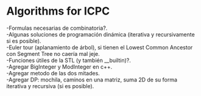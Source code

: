 # Algorithms for ICPC

-Formulas necesarias de combinatoria?.\
-Algunas soluciones de programación dinámica (iterativa y recursivamente si es posible).\
-Euler tour (aplanamiento de árbol), si tienen el Lowest Common Ancestor con Segment Tree no caería mal jeje.\
-Funciones útiles de la STL (y también \_\_builtin)?.\
-Agregar BigInteger y ModInteger en c++.\
-Agregar metodo de las dos mitades.\
-Agregar DP: mochila, caminos en una matriz, suma 2D de su forma iterativa y recursiva (si es posible).
